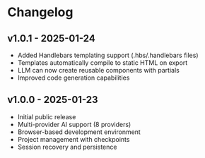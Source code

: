 # Changelog

## v1.0.1 - 2025-01-24
- Added Handlebars templating support (.hbs/.handlebars files)
- Templates automatically compile to static HTML on export
- LLM can now create reusable components with partials
- Improved code generation capabilities

## v1.0.0 - 2025-01-23
- Initial public release
- Multi-provider AI support (8 providers)
- Browser-based development environment
- Project management with checkpoints
- Session recovery and persistence